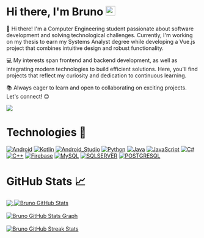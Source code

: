 <h1>Hi there, I'm Bruno <img src="https://media.giphy.com/media/hvRJCLFzcasrR4ia7z/giphy.gif" width="25px"></h1>   

👋 Hi there! I'm a Computer Engineering student passionate about software development and solving technological challenges. Currently, I'm working on my thesis to earn my Systems Analyst degree while developing a Vue.js project that combines intuitive design and robust functionality.

💻 My interests span frontend and backend development, as well as integrating modern technologies to build efficient solutions. Here, you'll find projects that reflect my curiosity and dedication to continuous learning.

📚 Always eager to learn and open to collaborating on exciting projects. Let's connect! 😊

  <p>
    <a href="https://www.instagram.com/brunocarreon_/" target="_blank"><img src="https://img.shields.io/badge/Instagram-222222?&style=flat-square&logo=instagram&logoColor=white&link=https://www.instagram.com/_.sanda._)](https://www.instagram.com/_.sanda._/"></a>
  </p>

# Technologies 🔧
[![Android](https://img.shields.io/badge/Android-3DDC84?style=for-the-badge&logo=android&logoColor=white&labelColor=101010)]()
[![Kotlin](https://img.shields.io/badge/Kotlin-0095D5?style=for-the-badge&logo=kotlin&logoColor=white&labelColor=101010)]()
[![Android_Studio](https://img.shields.io/badge/Android_Studio-3DDC84?style=for-the-badge&logo=android-studio&logoColor=white&labelColor=101010)]()
[![Python](https://img.shields.io/badge/Python-yellow?style=for-the-badge&logo=python&logoColor=white&labelColor=101010)]()
[![Java](https://img.shields.io/badge/Java-007396?style=for-the-badge&logo=java&logoColor=white&labelColor=101010)]()
[![JavaScript](https://img.shields.io/badge/JavaScript-F7DF1E?style=for-the-badge&logo=javascript&logoColor=white&labelColor=101010)]()
[![C#](https://img.shields.io/badge/C-Sharp-007396?style=for-the-badge&logo=java&logoColor=white&labelColor=101010)]()
[![C++](https://img.shields.io/badge/C++-007396?style=for-the-badge&logo=java&logoColor=white&labelColor=101010)]()
[![Firebase](https://img.shields.io/badge/Firebase-FFCA28?style=for-the-badge&logo=firebase&logoColor=white&labelColor=101010)]()
[![MySQL](https://img.shields.io/badge/MySQL-4479A1?style=for-the-badge&logo=mysql&logoColor=white&labelColor=101010)]()
[![SQLSERVER](https://img.shields.io/badge/SQLServer-1D39E5?style=for-the-badge&logo=sqlserver&logoColor=white&labelColor=101010)]()
[![POSTGRESQL](https://img.shields.io/badge/PostgreSQL-E7958A?style=for-the-badge&logo=plsql&logoColor=white&labelColor=101010)]()
</br>

# GitHub Stats 📈

<a href="https://github.com/brunozz16/brunozz16">
  <img align="center" src="https://github-readme-stats.vercel.app/api/top-langs/?username=brunozz16&hide=less&title_color=d13979&text_color=c9cacc&icon_color=2bbc8a&bg_color=1d1f21&langs_count=3" />
</a>

<a href="https://github.com/brunozz16/brunozz16">
  <img align="center" src="https://github-readme-stats.vercel.app/api?username=brunozz16&count_private=true&show_icons=true&theme=radical&hide_border=true&custom_title=Bruno%20Github%20Stats" alt="Bruno GitHub Stats" />
</a>
<br><br>

<a href="https://github.com/brunozz16/brunozz16">
  <img align="center" src="https://github-profile-summary-cards.vercel.app/api/cards/profile-details?username=brunozz16&theme=radical&hide_border=true)](https://github.com/brunozz16" alt="Bruno GitHub Stats Graph"/>
</a>
<br><br>

<a href="https://github.com/brunozz16/brunozz16">
  <img align="center" src="https://github-readme-streak-stats.herokuapp.com/?user=brunozz16&theme=dark" alt="Bruno GitHub Streak Stats"/>
</a>
<br><br>
